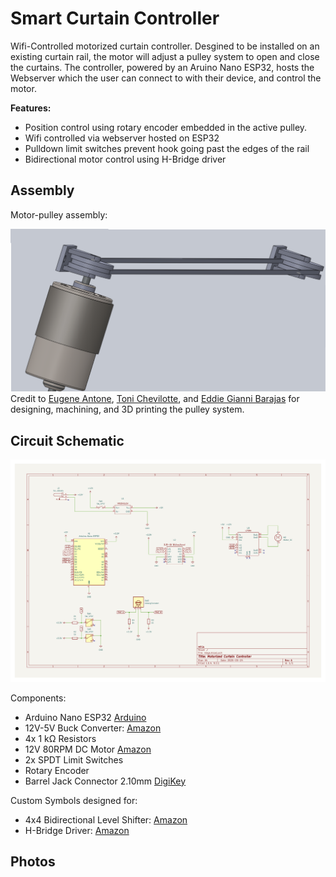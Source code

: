 # Smart Curtain Controller

Wifi-Controlled motorized curtain controller. Desgined to be installed on an existing curtain rail, the motor will adjust a pulley system to open and close the curtains. The controller, powered by an Aruino Nano ESP32, hosts the Webserver which the user can connect to with their device, and control the motor.

**Features:**
- Position control using rotary encoder embedded in the active pulley.
- Wifi controlled via webserver hosted on ESP32
- Pulldown limit switches prevent hook going past the edges of the rail
- Bidirectional motor control using H-Bridge driver





## Assembly

Motor-pulley assembly:

![Assembly](img/MEGA_CAD.png)
Credit to [Eugene Antone](https://www.linkedin.com/in/eugene-antone-64841a256/), [Toni Chevilotte](https://www.linkedin.com/in/antoniuschevillotte/), and [Eddie Gianni Barajas](https://www.linkedin.com/in/eddie-gianni-barajas-a75085277/) for designing, machining, and 3D printing the pulley system.

## Circuit Schematic

![Circuit](img/circuit.jpg)

Components:
- Arduino Nano ESP32 [Arduino](https://store.arduino.cc/products/nano-esp32?srsltid=AfmBOorIZ8DzsMshaUFfsHBYpZbwMsShYAMtFKwwVgcNaoRBEnJNZBrp)
- 12V-5V Buck Converter: [Amazon](https://www.amazon.com/YRDZXG12V-Adapter-Converter-Reducer-Module%EF%BC%885V/dp/B0CSPTCT2H/ref=sr_1_2_sspa?dib=eyJ2IjoiMSJ9.cTe9h7E764D9ML5ZfcLhbTvNl2dmPI3LkGylawBFpWE7JWToYj6oezx54l6VXqEkFf-0WS8q5cpGT9lcTQ6acRp_4wJY6weAA6oVHLHh0qyFwmLT_f-iaycbQW6VNTn64igBNRXfYw_3LCwjBTIlHMlVbcFVIZl1wFnJWcMit6yJOjzAqhoZj209gJRIDS1A5uaXwKXxxA2zU4tIQJnPJNTSmSkbrUQCDMTTyHTNXrA.q5xDWYr5Gob_ZYpbf8L7HVu1jnvgwP0beh-z8nwJYYU&dib_tag=se&keywords=12v%2Bto%2B5v%2Bvoltage%2Bregulator&qid=1747180835&sr=8-2-spons&sp_csd=d2lkZ2V0TmFtZT1zcF9hdGY&th=1)
- 4x $1\ \mathsf{k\Omega}$ Resistors
- 12V 80RPM DC Motor [Amazon](https://www.amazon.com/BRINGSMART-70kg-cm-Self-locking-Reversed-Rotating/dp/B07F8S57JT/?_encoding=UTF8&pd_rd_w=DNVYP&content-id=amzn1.sym.255b3518-6e7f-495c-8611-30a58648072e%3Aamzn1.symc.a68f4ca3-28dc-4388-a2cf-24672c480d8f&pf_rd_p=255b3518-6e7f-495c-8611-30a58648072e&pf_rd_r=R3AFYKQD539B6QK3PAB1&pd_rd_wg=EomHj&pd_rd_r=7c05e649-c08a-42d2-accf-b8d777b479db&ref_=pd_hp_d_atf_ci_mcx_mr_ca_hp_atf_d&th=1)
- 2x SPDT Limit Switches
- Rotary Encoder
- Barrel Jack Connector 2.10mm [DigiKey](https://www.digikey.com/en/products/detail/tensility-international-corp/54-00164/10459298)

Custom Symbols designed for:

- 4x4 Bidirectional Level Shifter: [Amazon](https://www.amazon.com/dp/B0CCF6TCSJ?psc=1&smid=A1YZW40LYQY3L1&ref_=chk_typ_imgToDp)
- H-Bridge Driver: [Amazon](https://www.amazon.com/dp/B07PDDZM9L?psc=1&smid=A2ZDGCOOU4F0SF&ref_=chk_typ_imgToDp)

## Photos
